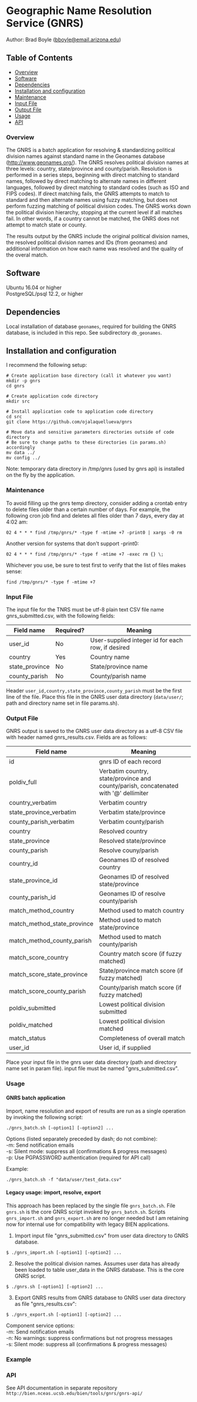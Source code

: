 # Geographic Name Resolution Service (GNRS) 

Author: Brad Boyle (bboyle@email.arizona.edu)  

## Table of Contents

- [Overview](#Overview)
- [Software](#Software)
- [Dependencies](#Dependencies)
- [Installation and configuration](#installation)
- [Maintenance](#maintenance)
- [Input File](#input-file)
- [Output File](#output-file)
- [Usage](#Usage)
- [API](#api)

### <a name="Overview"></a>Overview

The GNRS is a batch application for resolving & standardizing political division names against standard name in the Geonames database (http://www.geonames.org/). The GNRS resolves political division names at three levels: country, state/province and county/parish. Resolution is performed in a series steps, beginning with direct matching to standard names, followed by direct matching to alternate names in different languages, followed by direct matching to standard codes (such as ISO and FIPS codes). If direct matching fails, the GNRS attempts to match to standard and then alternate names using fuzzy matching, but does not perform fuzzing matching of political division codes. The GNRS works down the political division hierarchy, stopping at the current level if all matches fail. In other words, if a country cannot be matched, the GNRS does not attempt to match state or county.

The results output by the GNRS include the original political division names, the resolved political division names and IDs (from geonames) and additional information on how each name was resolved and the quality of the overal match.

## <a name="Software"></a>Software

Ubuntu 16.04 or higher  
PostgreSQL/psql 12.2, or higher

## <a name="Dependencies"></a>Dependencies

Local installation of database `geonames`, required for building the GNRS database, is included in this repo. See subdirectory `db_geonames`.

## <a name="installation"></a>Installation and configuration

I recommend the following setup:

```
# Create application base directory (call it whatever you want)
mkdir -p gnrs
cd gnrs

# Create application code directory
mkdir src

# Install application code to application code directory
cd src
git clone https://github.com/ojalaquellueva/gnrs

# Move data and sensitive parameters directories outside of code directory
# Be sure to change paths to these directories (in params.sh) accordingly
mv data ../
mv config ../
```

Note: temporary data directory in /tmp/gnrs (used by gnrs api) is installed on the fly by the application.

### <a name="maintenance"></a>Maintenance

To avoid filling up the gnrs temp directory, consider adding a crontab entry to delete files older than a certain number of days. For example, the following cron job find and deletes all files older than 7 days, every day at 4:02 am:

```
02 4 * * * find /tmp/gnrs/* -type f -mtime +7 -print0 | xargs -0 rm
``` 

Another version for systems that don't support -print0:

```
02 4 * * * find /tmp/gnrs/* -type f -mtime +7 -exec rm {} \;
```

Whichever you use, be sure to test first to verify that the list of files makes sense:

```
find /tmp/gnrs/* -type f -mtime +7 
```

### <a name="input-file"></a>Input File

The input file for the TNRS must be utf-8 plain text CSV file name gnrs_submitted.csv, with the following fields:

| Field name | Required? | Meaning |
| ----- | ----- | ----- |
| user_id | No | User-supplied integer id for each row, if desired |
| country | Yes | Country name |
| state_province | No | State/province name |
| county_parish | No | County/parish name |

Header `user_id,country,state_province,county_parish` must be the first line of the file. Place this file in the GNRS user data directory (`data/user/`; path and directory name set in file params.sh). 

### <a name="output-file"></a>Output File

GNRS output is saved to the GNRS user data directory as a utf-8 CSV file with header named gnrs_results.csv. Fields are as follows:

| Field name | Meaning |
| ----- | ----- |
| id | gnrs ID of each record |
| poldiv_full | Verbatim country, state/province and county/parish, concatenated with '@' dellimiter |
| country_verbatim | Verbatim country |
| state_province_verbatim | Verbatim state/province |
| county_parish_verbatim | Verbatim county/parish |
| country | Resolved country |
| state_province | Resolved state/province |
| county_parish | Resolve couny/parish |
| country_id | Geonames ID of resolved country |
| state_province_id | Geonames ID of resolved state/province |
| county_parish_id | Geonames ID of resolve county/parish |
| match_method_country | Method used to match country |
| match_method_state_province | Method used to match state/province |
| match_method_county_parish | Method used to match county/parish |
| match_score_country | Country match score (if fuzzy matched) |
| match_score_state_province | State/province match score (if fuzzy matched) |
| match_score_county_parish | County/parish match score (if fuzzy matched) |
| poldiv_submitted | Lowest political division submitted |
| poldiv_matched | Lowest political division matched |
| match_status | Completeness of overall match |
| user_id | User id, if supplied |

Place your input file in the gnrs user data directory (path and directory name set in param file). input file must be named "gnrs_submitted.csv".

### <a name="Usage"></a>Usage

#### GNRS batch application
Import, name resolution and export of results are run as a single operation by invoking the following script:

```
./gnrs_batch.sh [-option1] [-option2] ...
```

Options (listed separately preceded by dash; do not combine):  
  -m: Send notification emails  
  -s: Silent mode: suppress all (confirmations & progress messages)  
  -p: Use PGPASSWORD authentication (required for API call)  
  
Example:

```
./gnrs_batch.sh -f "data/user/test_data.csv"

```

#### Legacy usage: import, resolve, export

This approach has been replaced by the single file `gnrs_batch.sh`. File `gnrs.sh` is the core GNRS script invoked by `gnrs_batch.sh`. Scripts `gnrs_import.sh` and `gnrs_export.sh` are no longer needed but I am retaining now for internal use for compatibility with legacy BIEN applications. 

1. Import input file "gnrs_submitted.csv" from user data directory to GNRS database.

```
$ ./gnrs_import.sh [-option1] [-option2] ...

```

2. Resolve the political division names. Assumes user data has already been loaded to table user_data in the GNRS database. This is the core GNRS script.

```
$ ./gnrs.sh [-option1] [-option2] ...

```

3. Export GNRS results from GNRS database to GNRS user data directory as file "gnrs_results.csv":

```
$ ./gnrs_export.sh [-option1] [-option2] ...

```

Component service options:  
  -m: Send notification emails    
  -n: No warnings: suppress confirmations but not progress messages  
  -s: Silent mode: suppress all (confirmations & progress messages)  

  
### <a name="example"></a>Example


### <a name="api"></a>API

See API documentation in separate repository `http://bien.nceas.ucsb.edu/bien/tools/gnrs/gnrs-api/`